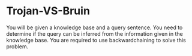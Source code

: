 # Trojan-VS-Bruin
You will be given a knowledge base and a query sentence. You need to determine if the query
can be inferred from the information given in the knowledge base. You are required to use
backwardchaining to solve this problem.
